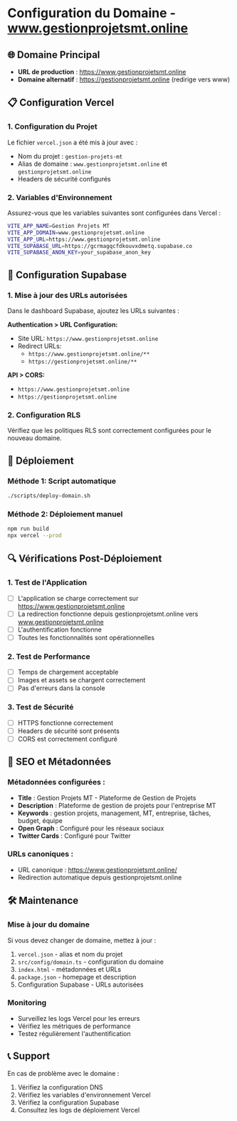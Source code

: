 # Configuration du Domaine - www.gestionprojetsmt.online

## 🌐 Domaine Principal
- **URL de production** : https://www.gestionprojetsmt.online
- **Domaine alternatif** : https://gestionprojetsmt.online (redirige vers www)

## 📋 Configuration Vercel

### 1. Configuration du Projet
Le fichier `vercel.json` a été mis à jour avec :
- Nom du projet : `gestion-projets-mt`
- Alias de domaine : `www.gestionprojetsmt.online` et `gestionprojetsmt.online`
- Headers de sécurité configurés

### 2. Variables d'Environnement
Assurez-vous que les variables suivantes sont configurées dans Vercel :

```bash
VITE_APP_NAME=Gestion Projets MT
VITE_APP_DOMAIN=www.gestionprojetsmt.online
VITE_APP_URL=https://www.gestionprojetsmt.online
VITE_SUPABASE_URL=https://gcrmagqcfdkouvxdmetq.supabase.co
VITE_SUPABASE_ANON_KEY=your_supabase_anon_key
```

## 🔧 Configuration Supabase

### 1. Mise à jour des URLs autorisées
Dans le dashboard Supabase, ajoutez les URLs suivantes :

**Authentication > URL Configuration:**
- Site URL: `https://www.gestionprojetsmt.online`
- Redirect URLs: 
  - `https://www.gestionprojetsmt.online/**`
  - `https://gestionprojetsmt.online/**`

**API > CORS:**
- `https://www.gestionprojetsmt.online`
- `https://gestionprojetsmt.online`

### 2. Configuration RLS
Vérifiez que les politiques RLS sont correctement configurées pour le nouveau domaine.

## 🚀 Déploiement

### Méthode 1: Script automatique
```bash
./scripts/deploy-domain.sh
```

### Méthode 2: Déploiement manuel
```bash
npm run build
npx vercel --prod
```

## 🔍 Vérifications Post-Déploiement

### 1. Test de l'Application
- [ ] L'application se charge correctement sur https://www.gestionprojetsmt.online
- [ ] La redirection fonctionne depuis gestionprojetsmt.online vers www.gestionprojetsmt.online
- [ ] L'authentification fonctionne
- [ ] Toutes les fonctionnalités sont opérationnelles

### 2. Test de Performance
- [ ] Temps de chargement acceptable
- [ ] Images et assets se chargent correctement
- [ ] Pas d'erreurs dans la console

### 3. Test de Sécurité
- [ ] HTTPS fonctionne correctement
- [ ] Headers de sécurité sont présents
- [ ] CORS est correctement configuré

## 📱 SEO et Métadonnées

### Métadonnées configurées :
- **Title** : Gestion Projets MT - Plateforme de Gestion de Projets
- **Description** : Plateforme de gestion de projets pour l'entreprise MT
- **Keywords** : gestion projets, management, MT, entreprise, tâches, budget, équipe
- **Open Graph** : Configuré pour les réseaux sociaux
- **Twitter Cards** : Configuré pour Twitter

### URLs canoniques :
- URL canonique : https://www.gestionprojetsmt.online/
- Redirection automatique depuis gestionprojetsmt.online

## 🛠️ Maintenance

### Mise à jour du domaine
Si vous devez changer de domaine, mettez à jour :
1. `vercel.json` - alias et nom du projet
2. `src/config/domain.ts` - configuration du domaine
3. `index.html` - métadonnées et URLs
4. `package.json` - homepage et description
5. Configuration Supabase - URLs autorisées

### Monitoring
- Surveillez les logs Vercel pour les erreurs
- Vérifiez les métriques de performance
- Testez régulièrement l'authentification

## 📞 Support

En cas de problème avec le domaine :
1. Vérifiez la configuration DNS
2. Vérifiez les variables d'environnement Vercel
3. Vérifiez la configuration Supabase
4. Consultez les logs de déploiement Vercel
